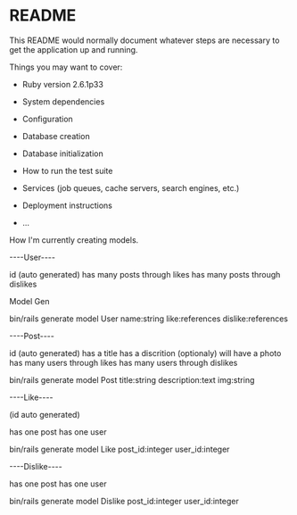 # README

This README would normally document whatever steps are necessary to get the
application up and running.

Things you may want to cover:

* Ruby version 2.6.1p33 

* System dependencies

* Configuration

* Database creation

* Database initialization

* How to run the test suite

* Services (job queues, cache servers, search engines, etc.)

* Deployment instructions

* ...


How I'm currently creating models.

----User----

id (auto generated) 
has many posts through likes
has many posts through dislikes

Model Gen

bin/rails generate model User name:string like:references dislike:references

----Post----

id (auto generated)
has a title
has a discrition
(optionaly) will have a photo
has many users through likes
has many users through dislikes

bin/rails generate model Post title:string description:text img:string


----Like----

(id auto generated)

has one post
has one user

bin/rails generate model Like post_id:integer user_id:integer

----Dislike----

has one post
has one user

bin/rails generate model Dislike post_id:integer user_id:integer